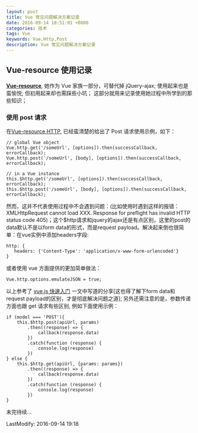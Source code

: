 ```yaml
---
layout: post
title: Vue 常见问题解决方案记录
date: 2016-09-14 18:51:01 +0800
categories: 技术
tags: Vue
keywords: Vue,Http,Post
description: Vue 常见问题解决方案记录
---
```


## Vue-resource 使用记录
**[Vue-resource](https://github.com/vuejs/vue-resource)**, 她作为 Vue 家族一部分，可替代掉 jQuery-ajax; 使用起来也是蛮愉悦; 但初用起来却也需踩些小坑；
这部分就用来记录使用她过程中所学到的那些知识；

### 使用 post 请求

在[Vue-resource HTTP](https://github.com/vuejs/vue-resource/blob/master/docs/http.md), 已经蛮清楚的给出了 Post 请求使用示例，如下：

```
// global Vue object
Vue.http.get('/someUrl', [options]).then(successCallback, errorCallback);
Vue.http.post('/someUrl', [body], [options]).then(successCallback, errorCallback);

// in a Vue instance
this.$http.get('/someUrl', [options]).then(successCallback, errorCallback);
this.$http.post('/someUrl', [body], [options]).then(successCallback, errorCallback);
```

然而，这并不代表使用过程中不会遇到问题：(比如使用时遇到这样的报错：XMLHttpRequest cannot load XXX. Response for preflight has invalid HTTP status code 405)；这个$http请求和jquery的ajax还是有点区别，这里的post的data默认不是以form data的形式，而是request payload。解决起来倒也很简单：在vue实例中添加headers字段:

```
http: {
   headers: {'Content-Type': 'application/x-www-form-urlencoded'}
}
```

或者使用 vue 方面提供的更加简单做法：

```
Vue.http.options.emulateJSON = true;
```

以上参考了 [vue.js 快速入门]([https://segmentfault.com/a/1190000003968020#articleHeader10]) 一文中写道的分享[这也得了解下form data和request payload的区别，才是彻底解决问题之道]; 另外还需注意的是，参数传递方面也跟 get 请求有些区别, 例如下面使用示例：

```
if (model === 'POST'){
	this.$http.post(apiUrl, params)
		.then((response) => {
			callback(response.data)
		})
		.catch(function (response) {
			console.log(response)
		})
} else {
	this.$http.get(apiUrl, {params: params})
		.then((response) => {
			callback(response.data)
		})
		.catch(function (response) {
			console.log(response)
		})
}
```

未完待续...

LastModify: 2016-09-14 19:18

